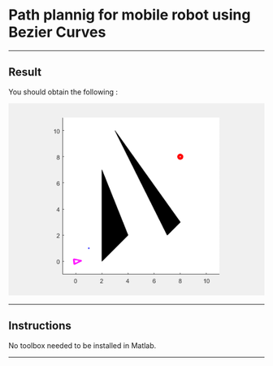 # Path plannig for mobile robot using Bezier Curves
---




## Result


You should obtain the following :

<p align="center">
  <img width="600" src="BezierPolynomPath2.gif">
</p>




---
## Instructions

No toolbox needed to be installed in Matlab.


---




